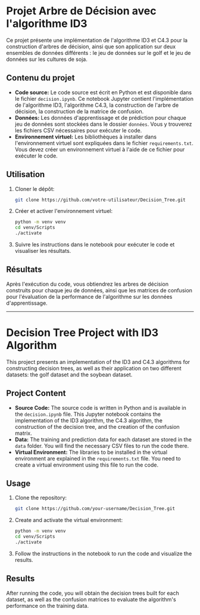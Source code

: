 # Projet Arbre de Décision avec l'algorithme ID3

Ce projet présente une implémentation de l'algorithme ID3 et C4.3 pour la construction d'arbres de décision, ainsi que son application sur deux ensembles de données différents : le jeu de données sur le golf et le jeu de données sur les cultures de soja.

## Contenu du projet

- **Code source:** Le code source est écrit en Python et est disponible dans le fichier `decision.ipynb`. Ce notebook Jupyter contient l'implémentation de l'algorithme ID3, l'algorithme C4.3, la construction de l'arbre de décision,  la construction de la matrice de confusion.
- **Données:** Les données d'apprentissage et de prédiction pour chaque jeu de données sont stockées dans le dossier `données`. Vous y trouverez les fichiers CSV nécessaires pour exécuter le code.
- **Environnement virtuel:** Les bibliothèques à installer dans l'environnement virtuel sont expliquées dans le fichier `requirements.txt`. Vous devez créer un environnement virtuel à l'aide de ce fichier pour exécuter le code.

## Utilisation

1. Cloner le dépôt:
    ```sh
    git clone https://github.com/votre-utilisateur/Decision_Tree.git
    ```

2. Créer et activer l'environnement virtuel:
    ```sh
    python -m venv venv
    cd venv/Scripts
    ./activate
    ```

3. Suivre les instructions dans le notebook pour exécuter le code et visualiser les résultats.

## Résultats

Après l'exécution du code, vous obtiendrez les arbres de décision construits pour chaque jeu de données, ainsi que les matrices de confusion pour l'évaluation de la performance de l'algorithme sur les données d'apprentissage.

---

# Decision Tree Project with ID3 Algorithm

This project presents an implementation of the ID3 and C4.3 algorithms for constructing decision trees, as well as their application on two different datasets: the golf dataset and the soybean dataset.

## Project Content

- **Source Code:** The source code is written in Python and is available in the `decision.ipynb` file. This Jupyter notebook contains the implementation of the ID3 algorithm, the C4.3 algorithm, the construction of the decision tree, and the creation of the confusion matrix.
- **Data:** The training and prediction data for each dataset are stored in the `data` folder. You will find the necessary CSV files to run the code there.
- **Virtual Environment:** The libraries to be installed in the virtual environment are explained in the `requirements.txt` file. You need to create a virtual environment using this file to run the code.

## Usage

1. Clone the repository:
    ```sh
    git clone https://github.com/your-username/Decision_Tree.git
    ```

2. Create and activate the virtual environment:
    ```sh
    python -m venv venv
    cd venv/Scripts
    ./activate
    ```

3. Follow the instructions in the notebook to run the code and visualize the results.

## Results

After running the code, you will obtain the decision trees built for each dataset, as well as the confusion matrices to evaluate the algorithm's performance on the training data.
